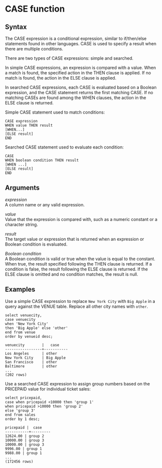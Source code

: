 # CASE function<a name="r_CASE_function"></a>

## Syntax<a name="r_CASE_function-syntax"></a>

The CASE expression is a conditional expression, similar to if/then/else statements found in other languages\. CASE is used to specify a result when there are multiple conditions\.

There are two types of CASE expressions: simple and searched\.

 In simple CASE expressions, an expression is compared with a value\. When a match is found, the specified action in the THEN clause is applied\. If no match is found, the action in the ELSE clause is applied\.

In searched CASE expressions, each CASE is evaluated based on a Boolean expression, and the CASE statement returns the first matching CASE\. If no matching CASEs are found among the WHEN clauses, the action in the ELSE clause is returned\.

Simple CASE statement used to match conditions:

```
CASE expression
WHEN value THEN result
[WHEN...]
[ELSE result]
END
```

Searched CASE statement used to evaluate each condition:

```
CASE
WHEN boolean condition THEN result
[WHEN ...]
[ELSE result]
END
```

## Arguments<a name="r_CASE_function-arguments"></a>

 *expression*   
A column name or any valid expression\.

 *value*   
Value that the expression is compared with, such as a numeric constant or a character string\.

 *result*   
The target value or expression that is returned when an expression or Boolean condition is evaluated\.

 *Boolean condition*   
A Boolean condition is valid or true when the value is equal to the constant\. When true, the result specified following the THEN clause is returned\. If a condition is false, the result following the ELSE clause is returned\. If the ELSE clause is omitted and no condition matches, the result is null\.

## Examples<a name="r_CASE_function-examples"></a>

Use a simple CASE expression to replace `New York City` with `Big Apple` in a query against the VENUE table\. Replace all other city names with `other`\.

```
select venuecity,
case venuecity
when 'New York City'
then 'Big Apple' else 'other'
end from venue
order by venueid desc;

venuecity        |   case
-----------------+-----------
Los Angeles      | other
New York City    | Big Apple
San Francisco    | other
Baltimore        | other
...
(202 rows)
```

Use a searched CASE expression to assign group numbers based on the PRICEPAID value for individual ticket sales:

```
select pricepaid,
case when pricepaid <10000 then 'group 1'
when pricepaid >10000 then 'group 2'
else 'group 3'
end from sales
order by 1 desc;

pricepaid |  case
-----------+---------
12624.00 | group 2
10000.00 | group 3
10000.00 | group 3
9996.00 | group 1
9988.00 | group 1
...
(172456 rows)
```